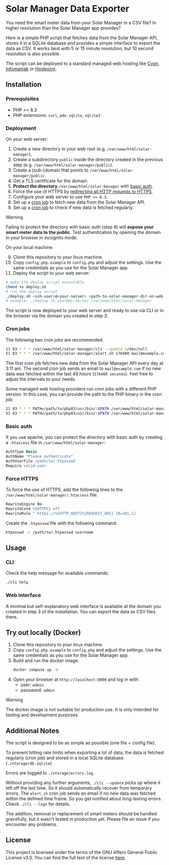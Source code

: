 # Solar Manager Data Exporter

You need the smart meter data from your Solar Manager in a CSV file? In higher
resolution than the Solar Manager app provides?

Here is a simple PHP script that fetches data from the Solar Manager API, stores
it in a SQLite database and provides a simple interface to export the data as 
CSV. It works best with 5 or 15 minute resolution, but 10 second resolution is
also possible.

The script can be deployed to a standard managed web hosting like 
[Cyon](https://www.cyon.ch/), [Infomaniak](https://www.infomaniak.com/) or
[Hostpoint](https://www.hostpoint.ch/).

## Installation

### Prerequisites

- PHP >= 8.3
- PHP extensions: `curl`, `pdo_sqlite`, `sqlite3`

### Deployment

On your web server:
1. Create a new directory in your web root (e.g. `/var/www/html/solar-manager`).
2. Create a subdirectory `public` inside the directory created in the previous
   step (e.g. `/var/www/html/solar-manager/public`).
3. Create a (sub-)domain that points to `/var/www/html/solar-manager/public`.
4. Get a TLS certificate for the domain.
5. **Protect the directory** `/var/www/html/solar-manager` with [basic auth](#basic-auth).
6. Force the use of HTTPS by [redirecting all HTTP requests to HTTPS](#force-https).
7. Configure your web server to use `PHP >= 8.3`.
8. Set up a [cron job](#cron-jobs) to fetch new data from the Solar Manager API.
9. Set up a [cron job](#cron-jobs) to check if new data is fetched regularly.

> [!WARNING]
> Failing to protect the directory with basic auth (step 6) will **expose your
> smart meter data to the public**. Test authentication by opening the domain in
> your browser in incognito mode.

On your local machine:

9. Clone this repository to your linux machine.
10. Copy `config.php.example` to `config.php` and adjust the settings. Use the
   same credentials as you use for the Solar Manager app.
11. Deploy the script to your web server: 
   ```bash
   # make the deploy script executable
   chmod +x deploy.sh
   # run the deploy script
   ./deploy.sh <ssh-user>@<your-server> <path-to-solar-manager-dir-on-web-root>
   # example: ./deploy.sh user@my-server /var/www/html/solar-manager
   ```

The script is now deployed to your web server and ready to use via CLI or in the
browser via the domain you created in step 3.

### Cron jobs

The following two cron jobs are recommended:

```bash
11 03 * * * /var/www/html/solar-manager/cli --update >/dev/null
51 03 * * * /var/www/html/solar-manager/alert.sh 176400 mail@example.com
```

The first cron job fetches new data from the Solar Manager API every day at 3:11 
am. The second cron job sends an email to `mail@example.com` if no new data was
fetched within the last 49 hours (`176400 seconds`). Feel free to adjust the 
intervals to your needs.

Some managed web hosting providers run cron jobs with a different PHP version.
In this case, you can provide the path to the PHP binary in the cron job:

```bash
11 03 * * * PATH=/path/to/php83/usr/bin/:$PATH /var/www/html/solar-manager/cli --update >/dev/null
51 03 * * * PATH=/path/to/php83/usr/bin/:$PATH /var/www/html/solar-manager/alert.sh 176400 mail@example.com
```

### Basic auth

If you use apache, you can protect the directory with basic auth by creating a
`.htaccess` file in `/var/www/html/solar-manager`:

```apache
AuthType Basic
AuthName "Please authenticate"
AuthUserFile /path/to/.htpasswd
Require valid-user
```

### Force HTTPS

To force the use of HTTPS, add the following lines to the 
`/var/www/html/solar-manager/.htaccess` file:

```apache
RewriteEngine On
RewriteCond %{HTTPS} off
RewriteRule ^ https://%{HTTP_HOST}%{REQUEST_URI} [R=301,L]
```

Create the `.htpasswd` file with the following command:

```bash
htpasswd -c /path/to/.htpasswd username
```

## Usage

### CLI

Check the help message for available commands:

```bash
./cli help
```

### Web interface

A minimal but self-explanatory web interface is available at the domain you
created in step 3 of the installation. You can export the data as CSV files
there.

## Try out locally (Docker)

1. Clone this repository to your linux machine.
2. Copy `config.php.example` to `config.php` and adjust the settings. Use the
   same credentials as you use for the Solar Manager app.
3. Build and run the docker image:
   ```bash
   docker compose up -d
   ```
4. Open your browser at `http://localhost:8000` and log in with:
   - user: `admin`
   - password: `admin`

> [!WARNING]
> The docker image is not suitable for production use. It is only intended for
> testing and development purposes.

## Additional Notes

The script is designed to be as simple as possible (one file + config file).

To prevent hitting rate limits when exporting a lot of data, the data is fetched 
regularly (cron job) and stored in a local SQLite database 
(`./storage/db.sqlite`).

Errors are logged to `./storage/errors.log`.

Without providing any further arguments, `./cli --update` picks up where it left
off the last time. So it should automatically recover from temporary errors. The
`alert.sh` cron job sends an email if no new data was fetched within the defined
time frame. So you get notified about long-lasting errors. Check `./cli --logs`
for details.

The addition, removal or replacement of smart meters should be handled 
gracefully, but it wasn't tested in production yet. Please file an issue if you
encounter any problems.

## License

This project is licensed under the terms of the GNU Affero General Public 
License v3.0. You can find the full text of the license 
[here](https://www.gnu.org/licenses/agpl-3.0.en.html#license-text).